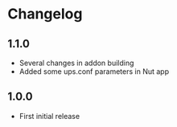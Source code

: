 # Changelog

## 1.1.0

- Several changes in addon building
- Added some ups.conf parameters in Nut app

## 1.0.0

- First initial release
